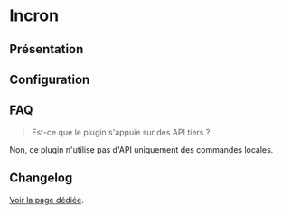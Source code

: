 # Incron

## Présentation




## Configuration




## FAQ

> Est-ce que le plugin s'appuie sur des API tiers ?

Non, ce plugin n'utilise pas d'API uniquement des commandes locales.

## Changelog

[Voir la page dédiée](changelog.md).

